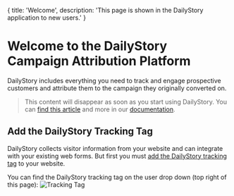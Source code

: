 {
	title: 'Welcome',
	description: 'This page is shown in the DailyStory application to new users.'
}
# Welcome to the DailyStory Campaign Attribution Platform
DailyStory includes everything you need to track and engage prospective customers and attribute them to the campaign they originally converted on.

> This content will disappear as soon as you start using DailyStory. You can [find this article](https://docs.dailystory.com/install/welcome) and more in our [documentation](https://docs.dailystory.com).

## Add the DailyStory Tracking Tag
DailyStory collects visitor information from your website and can integrate with your existing web forms. But first you must [add the DailyStory tracking tag](https://docs.dailystory.com/install) to your website.

You can find the DailyStory tracking tag on the user drop down (top right of this page):
![Tracking Tag](https://docs.dailystory.com/articles/install/install-01.png "Tracking Tag")